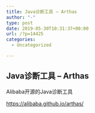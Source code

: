 ```yaml
---
title: Java诊断工具 – Arthas
author: "-"
type: post
date: 2019-05-30T10:31:37+00:00
url: /?p=14425
categories:
  - Uncategorized

---
```

## Java诊断工具 – Arthas
Alibaba开源的Java诊断工具
  
https://alibaba.github.io/arthas/